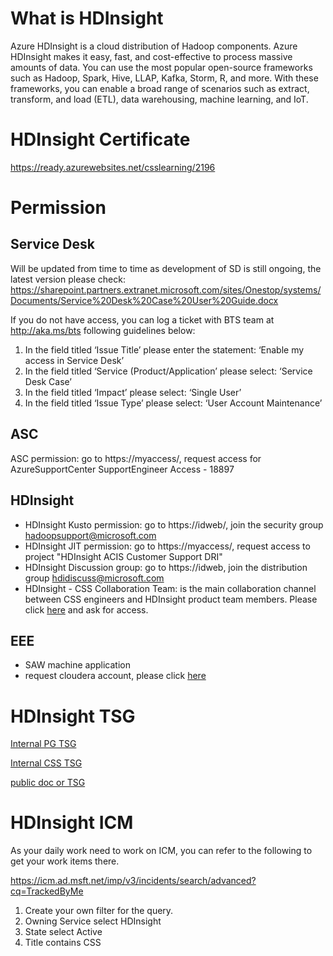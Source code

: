 # **What is HDInsight**

Azure HDInsight is a cloud distribution of Hadoop components. Azure HDInsight makes it easy, fast, and cost-effective to process massive amounts of data. You can use the most popular open-source frameworks such as Hadoop, Spark, Hive, LLAP, Kafka, Storm, R, and more. With these frameworks, you can enable a broad range of scenarios such as extract, transform, and load (ETL), data warehousing, machine learning, and IoT.

# **HDInsight Certificate**

https://ready.azurewebsites.net/csslearning/2196


# **Permission**

## Service Desk

Will be updated from time to time as development of SD is still ongoing, the latest version please check:
https://sharepoint.partners.extranet.microsoft.com/sites/Onestop/systems/Documents/Service%20Desk%20Case%20User%20Guide.docx

If you do not have access, you can log a ticket with BTS team at http://aka.ms/bts following guidelines below:
1. In the field titled ‘Issue Title’ please enter the statement: ‘Enable my access in Service Desk’  
2. In the field titled ‘Service (Product/Application’ please select: ‘Service Desk Case’  
3. In the field titled ‘Impact’ please select: ‘Single User’  
4. In the field titled ‘Issue Type’ please select: ‘User Account Maintenance’

## ASC

ASC permission: go to https://myaccess/, request access for AzureSupportCenter SupportEngineer Access - 18897

## HDInsight

* HDInsight Kusto permission: go to https://idweb/, join the security group hadoopsupport@microsoft.com  
* HDInsight JIT permission: go to https://myaccess/, request access to project "HDInsight ACIS Customer Support DRI"
* HDInsight Discussion group: go to https://idweb, join the distribution group hdidiscuss@microsoft.com
* HDInsight - CSS Collaboration Team: is the main collaboration channel between CSS engineers and HDInsight product team members. Please click [here](https://teams.microsoft.com/l/team/19%3a08ce2ee0721b49218b3656f64d776de8%40thread.skype/conversations?groupId=201643c2-3b93-429d-9c3d-bc5dc68dc315&tenantId=72f988bf-86f1-41af-91ab-2d7cd011db47) and ask for access.


## EEE 

* SAW machine application
* request cloudera account, please click [here](https://msdata.visualstudio.com/HDInsight/_wiki/wikis/HDInsight.wiki/1740/Involving-Hortonworks)


# **HDInsight TSG**

[Internal PG TSG](https://msdata.visualstudio.com/HDInsight/_wiki/wikis/HDInsight.wiki/1692/TSGs)

[Internal CSS TSG](https://supportability.visualstudio.com/AzureHDinsight/_wiki/wikis/AzureHDinsight?pagePath=%2FTSGs)

[public doc or TSG](https://docs.microsoft.com/en-us/azure/hdinsight/)


# **HDInsight ICM**

As your daily work need to work on ICM, you can refer to the following to get your work items there.

https://icm.ad.msft.net/imp/v3/incidents/search/advanced?cq=TrackedByMe

1. Create your own filter for the query.
2. Owning Service select HDInsight
3. State select Active
4. Title contains CSS



